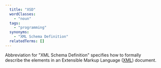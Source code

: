 ```yaml
---
  title: "XSD"
  wordClasses:
    - "noun"
  tags:
    - "programming"
  synonyms:
    - "XML Schema Definition"
  relatedTerms: []
---
```

Abbreviation for "XML Schema Definition" specifies how to formally describe the elements in an Extensible Markup Language ([XML](https://glossary.magento.com/xml)) document.
